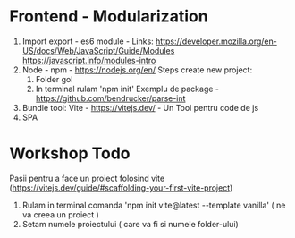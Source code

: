 # Frontend - Modularization

1. Import export - es6 module -
Links: 
https://developer.mozilla.org/en-US/docs/Web/JavaScript/Guide/Modules
https://javascript.info/modules-intro
2. Node - npm - https://nodejs.org/en/ 
  Steps create new project: 
    1. Folder gol 
    2. In terminal rulam 'npm init'
  Exemplu de package - https://github.com/bendrucker/parse-int
3. Bundle tool: Vite - https://vitejs.dev/ - Un Tool pentru code de js
4. SPA

# Workshop Todo

Pasii pentru a face un proiect folosind vite (https://vitejs.dev/guide/#scaffolding-your-first-vite-project)
1. Rulam in terminal comanda 'npm init vite@latest --template vanilla' ( ne va creea un proiect )
2. Setam numele proiectului ( care va fi si numele folder-ului)